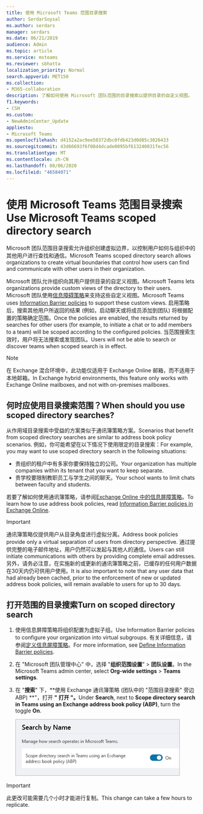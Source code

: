 ```yaml
---
title: 使用 Microsoft Teams 范围目录搜索
author: SerdarSoysal
ms.author: serdars
manager: serdars
ms.date: 06/21/2019
audience: Admin
ms.topic: article
ms.service: msteams
ms.reviewer: sbhatta
localization_priority: Normal
search.appverid: MET150
ms.collection:
- M365-collaboration
description: 了解如何使用 Microsoft 团队范围的目录搜索以提供目录的自定义视图。
f1.keywords:
- CSH
ms.custom:
- NewAdminCenter_Update
appliesto:
- Microsoft Teams
ms.openlocfilehash: d4152a2ac9ee50372dbc0fdb423d0d85c3026433
ms.sourcegitcommit: 43d66693f6f08d4dcade0095bf613240031fec56
ms.translationtype: MT
ms.contentlocale: zh-CN
ms.lasthandoff: 08/06/2020
ms.locfileid: "46584071"
---
```

# <a name="use-microsoft-teams-scoped-directory-search"></a><span data-ttu-id="ce338-103">使用 Microsoft Teams 范围目录搜索</span><span class="sxs-lookup"><span data-stu-id="ce338-103">Use Microsoft Teams scoped directory search</span></span>

<span data-ttu-id="ce338-104">Microsoft 团队范围目录搜索允许组织创建虚拟边界，以控制用户如何与组织中的其他用户进行查找和通信。</span><span class="sxs-lookup"><span data-stu-id="ce338-104">Microsoft Teams scoped directory search allows organizations to create virtual boundaries that control how users can find and communicate with other users in their organization.</span></span> 

<span data-ttu-id="ce338-105">Microsoft 团队允许组织向其用户提供目录的自定义视图。</span><span class="sxs-lookup"><span data-stu-id="ce338-105">Microsoft Teams lets organizations provide custom views of the directory to their users.</span></span> <span data-ttu-id="ce338-106">Microsoft 团队使用[信息障碍策略](https://docs.microsoft.com/microsoft-365/compliance/information-barriers)来支持这些自定义视图。</span><span class="sxs-lookup"><span data-stu-id="ce338-106">Microsoft Teams uses [Information Barrier policies](https://docs.microsoft.com/microsoft-365/compliance/information-barriers) to support these custom views.</span></span> <span data-ttu-id="ce338-107">启用策略后，搜索其他用户所返回的结果 (例如，启动聊天或将成员添加到团队) 将根据配置的策略确定范围。</span><span class="sxs-lookup"><span data-stu-id="ce338-107">Once the policies are enabled, the results returned by searches for other users (for example, to initiate a chat or to add members to a team) will be scoped according to the configured policies.</span></span> <span data-ttu-id="ce338-108">当范围搜索生效时，用户将无法搜索或发现团队。</span><span class="sxs-lookup"><span data-stu-id="ce338-108">Users will not be able to search or discover teams when scoped search is in effect.</span></span> 

> [!NOTE]
> <span data-ttu-id="ce338-109">在 Exchange 混合环境中，此功能仅适用于 Exchange Online 邮箱，而不适用于本地邮箱。</span><span class="sxs-lookup"><span data-stu-id="ce338-109">In Exchange hybrid environments, this feature only works with Exchange Online mailboxes, and not with on-premises mailboxes.</span></span>

## <a name="when-should-you-use-scoped-directory-searches"></a><span data-ttu-id="ce338-110">何时应使用目录搜索范围？</span><span class="sxs-lookup"><span data-stu-id="ce338-110">When should you use scoped directory searches?</span></span>

<span data-ttu-id="ce338-111">从作用域目录搜索中受益的方案类似于通讯簿策略方案。</span><span class="sxs-lookup"><span data-stu-id="ce338-111">Scenarios that benefit from scoped directory searches are similar to address book policy scenarios.</span></span> <span data-ttu-id="ce338-112">例如，你可能希望在以下情况下使用限定的目录搜索：</span><span class="sxs-lookup"><span data-stu-id="ce338-112">For example, you may want to use scoped directory search in the following situations:</span></span>

- <span data-ttu-id="ce338-113">贵组织的租户中有多家你要保持独立的公司。</span><span class="sxs-lookup"><span data-stu-id="ce338-113">Your organization has multiple companies within its tenant that you want to keep separate.</span></span> 
- <span data-ttu-id="ce338-114">贵学校要限制教职员工与学生之间的聊天。</span><span class="sxs-lookup"><span data-stu-id="ce338-114">Your school wants to limit chats between faculty and students.</span></span> 
 
<span data-ttu-id="ce338-115">若要了解如何使用通讯簿策略，请参阅[Exchange Online 中的信息屏障策略](https://docs.microsoft.com/microsoft-365/compliance/information-barriers)。</span><span class="sxs-lookup"><span data-stu-id="ce338-115">To learn how to use address book policies, read [Information Barrier policies in Exchange Online](https://docs.microsoft.com/microsoft-365/compliance/information-barriers).</span></span>

> [!IMPORTANT]
> <span data-ttu-id="ce338-116">通讯簿策略仅提供用户从目录角度进行虚拟分离。</span><span class="sxs-lookup"><span data-stu-id="ce338-116">Address book policies provide only a virtual separation of users from directory perspective.</span></span> <span data-ttu-id="ce338-117">通过提供完整的电子邮件地址，用户仍然可以发起与其他人的通信。</span><span class="sxs-lookup"><span data-stu-id="ce338-117">Users can still initiate communications with others by providing complete email addresses.</span></span> <span data-ttu-id="ce338-118">另外，请务必注意，在实施新的或更新的通讯簿策略之前，已缓存的任何用户数据在30天内仍可供用户使用。</span><span class="sxs-lookup"><span data-stu-id="ce338-118">It is also important to note that any user data that had already been cached, prior to the enforcement of new or updated address book policies, will remain available to users for up to 30 days.</span></span>

## <a name="turn-on-scoped-directory-search"></a><span data-ttu-id="ce338-119">打开范围的目录搜索</span><span class="sxs-lookup"><span data-stu-id="ce338-119">Turn on scoped directory search</span></span>

1. <span data-ttu-id="ce338-120">使用信息屏障策略将组织配置为虚拟子组。</span><span class="sxs-lookup"><span data-stu-id="ce338-120">Use Information Barrier policies to configure your organization into virtual subgroups.</span></span> <span data-ttu-id="ce338-121">有关详细信息，请参阅[定义信息屏障策略](https://docs.microsoft.com/microsoft-365/compliance/information-barriers-policies)。</span><span class="sxs-lookup"><span data-stu-id="ce338-121">For more information, see [Define Information Barrier policies](https://docs.microsoft.com/microsoft-365/compliance/information-barriers-policies).</span></span>

2. <span data-ttu-id="ce338-122">在 "Microsoft 团队管理中心" 中，选择 "**组织范围设置**"  >  **团队设置**。</span><span class="sxs-lookup"><span data-stu-id="ce338-122">In the Microsoft Teams admin center, select **Org-wide settings** > **Teams settings**.</span></span>

3. <span data-ttu-id="ce338-123">在 "**搜索**" 下，\*\*使用 Exchange 通讯簿策略 (团队中的 "范围目录搜索" 旁边 ABP) \*\*"，打开 **" 打开 "。**</span><span class="sxs-lookup"><span data-stu-id="ce338-123">Under **Search**, next to **Scope directory search in Teams using an Exchange address book policy (ABP)**, turn the toggle **On**.</span></span>

    ![Microsoft 团队管理中心中的范围目录搜索](media/teams-scoped-directory-search-image1.png)


> [!IMPORTANT]
> <span data-ttu-id="ce338-125">此更改可能需要几个小时才能进行复制。</span><span class="sxs-lookup"><span data-stu-id="ce338-125">This change can take a few hours to replicate.</span></span>
